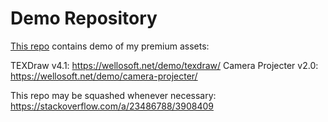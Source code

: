# Demo Repository

[This repo](https://github.com/willnode/demo) contains demo of my premium assets:

TEXDraw v4.1: https://wellosoft.net/demo/texdraw/
Camera Projecter v2.0: https://wellosoft.net/demo/camera-projecter/

This repo may be squashed whenever necessary:
https://stackoverflow.com/a/23486788/3908409
